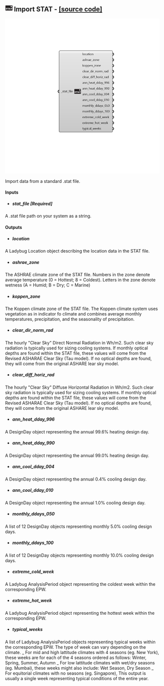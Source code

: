 ## ![](../../images/icons/Import_STAT.png) Import STAT - [[source code]](https://github.com/ladybug-tools/ladybug-grasshopper/blob/master/ladybug_grasshopper/src//LB%20Import%20STAT.py)

![](../../images/components/Import_STAT.png)

Import data from a standard .stat file.
 



#### Inputs
* ##### stat_file [Required]
A .stat file path on your system as a string. 

#### Outputs
* ##### location
A Ladybug Location object describing the location data in the STAT file.
* ##### ashrae_zone
The ASHRAE climate zone of the STAT file. Numbers in the zone denote average temperature (0 = Hottest; 8 = Coldest). Letters in the zone denote wetness (A = Humid; B = Dry; C = Marine)
* ##### koppen_zone
The Koppen climate zone of the STAT file. The Koppen climate system uses vegetation as in indicator fo climate and combines average monthly temperatures, precipitation, and the seasonality of precipitation.
* ##### clear_dir_norm_rad
The hourly "Clear Sky" Direct Normal Radiation in Wh/m2. Such clear sky radiation is typically used for sizing cooling systems. If monthly optical depths are found within the STAT file, these values will come from the Revised ASHARAE Clear Sky (Tau model). If no optical depths are found, they will come from the original ASHARE lear sky model.
* ##### clear_diff_horiz_rad
The hourly "Clear Sky" Diffuse Horizontal Radiation in Wh/m2. Such clear sky radiation is typically used for sizing cooling systems. If monthly optical depths are found within the STAT file, these values will come from the Revised ASHARAE Clear Sky (Tau model). If no optical depths are found, they will come from the original ASHARE lear sky model.
* ##### ann_heat_dday_996
A DesignDay object representing the annual 99.6% heating design day.
* ##### ann_heat_dday_990
A DesignDay object representing the annual 99.0% heating design day.
* ##### ann_cool_dday_004
A DesignDay object representing the annual 0.4% cooling design day.
* ##### ann_cool_dday_010
A DesignDay object representing the annual 1.0% cooling design day.
* ##### monthly_ddays_050
A list of 12 DesignDay objects representing monthly 5.0% cooling design days.
* ##### monthly_ddays_100
A list of 12 DesignDay objects representing monthly 10.0% cooling design days.
* ##### extreme_cold_week
A Ladybug AnalysisPeriod object representing the coldest week within the corresponding EPW.
* ##### extreme_hot_week
A Ladybug AnalysisPeriod object representing the hottest week within the corresponding EPW.
* ##### typical_weeks
A list of Ladybug AnalysisPeriod objects representing typical weeks within the corresponding EPW. The type of week can vary depending on the climate. _ For mid and high lattitude climates with 4 seasons (eg. New York), these weeks are for each of the 4 seasons ordered as follows: Winter, Spring, Summer, Autumn _ For low lattitude climates with wet/dry seasons (eg. Mumbai), these weeks might also include: Wet Season, Dry Season _ For equitorial climates with no seasons (eg. Singapore), This output is usually a single week representing typical conditions of the entire year.